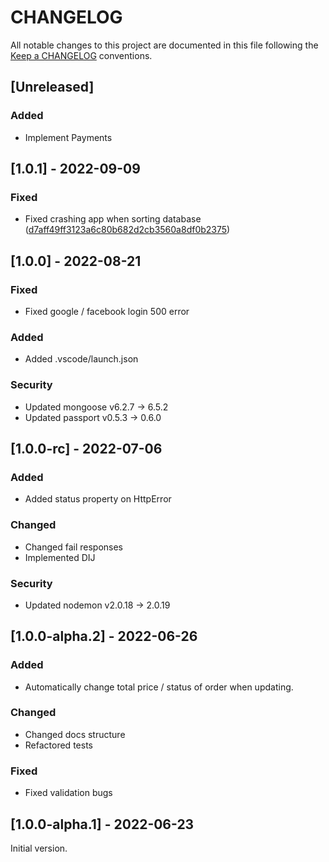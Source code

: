 # CHANGELOG

All notable changes to this project are documented in this file following the [Keep a CHANGELOG](https://keepachangelog.com/en/1.0.0/) conventions.

## [Unreleased]

### Added

- Implement Payments

## [1.0.1] - 2022-09-09

### Fixed

- Fixed crashing app when sorting database
([d7aff49ff3123a6c80b682d2cb3560a8df0b2375](https://github.com/florianhund/FoodForYou-Backend/commits/d7aff49ff3123a6c80b682d2cb3560a8df0b2375))

## [1.0.0] - 2022-08-21

### Fixed

- Fixed google / facebook login 500 error

### Added

- Added .vscode/launch.json

### Security

- Updated mongoose v6.2.7 &rarr; 6.5.2
- Updated passport v0.5.3 &rarr; 0.6.0

## [1.0.0-rc] - 2022-07-06

### Added

- Added status property on HttpError

### Changed

- Changed fail responses
- Implemented DIJ 

### Security

- Updated nodemon v2.0.18 &rarr; 2.0.19

## [1.0.0-alpha.2] - 2022-06-26

### Added

- Automatically change total price / status of order when updating.

### Changed

- Changed docs structure
- Refactored tests

### Fixed

- Fixed validation bugs

## [1.0.0-alpha.1] - 2022-06-23

Initial version.
